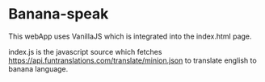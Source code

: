 # Banana-speak

This webApp uses VanillaJS which is integrated into the index.html page.

index.js is the javascript source which fetches https://api.funtranslations.com/translate/minion.json to translate 
english to banana language.